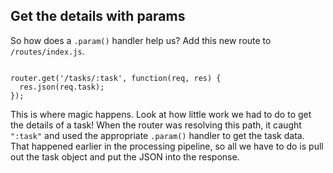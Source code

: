 ##  Get the details with params

So how does a `.param()` handler help us? Add this new route to `/routes/index.js`.

<pre><code data-trim>
router.get('/tasks/:task', function(req, res) {
  res.json(req.task);
});
</pre></code>

This is where magic happens. Look at how little work we had to do to get the details of a task! 
When the router was resolving this path, it caught `":task"` and used the appropriate `.param()` handler 
to get the task data. That happened earlier in the processing pipeline, so all we have to do is pull out 
the task object and put the JSON into the response.